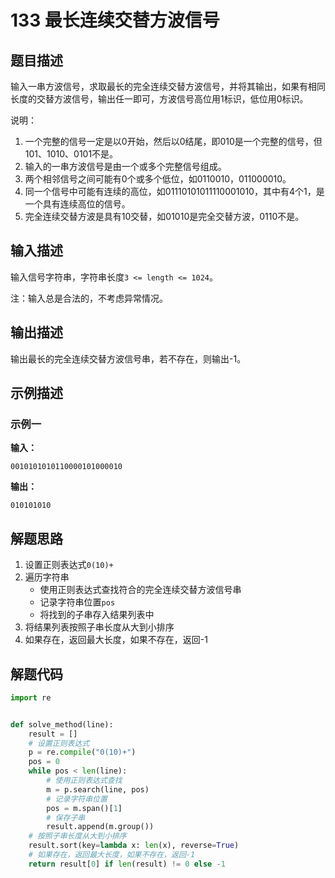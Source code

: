 # 133 最长连续交替方波信号

## 题目描述

输入一串方波信号，求取最长的完全连续交替方波信号，并将其输出，如果有相同长度的交替方波信号，输出任一即可，方波信号高位用1标识，低位用0标识。

说明：
1. 一个完整的信号一定是以0开始，然后以0结尾，即010是一个完整的信号，但101、1010、0101不是。
2. 输入的一串方波信号是由一个或多个完整信号组成。
3. 两个相邻信号之间可能有0个或多个低位，如0110010，011000010。
4. 同一个信号中可能有连续的高位，如01110101011110001010，其中有4个1，是一个具有连续高位的信号。
5. 完全连续交替方波是具有10交替，如01010是完全交替方波，0110不是。

## 输入描述

输入信号字符串，字符串长度`3 <= length <= 1024`。

注：输入总是合法的，不考虑异常情况。

## 输出描述

输出最长的完全连续交替方波信号串，若不存在，则输出-1。

## 示例描述

### 示例一

**输入：**
```text
0010101010110000101000010
```

**输出：**
```text
010101010
```

## 解题思路

1. 设置正则表达式`0(10)+`
2. 遍历字符串
   - 使用正则表达式查找符合的完全连续交替方波信号串
   - 记录字符串位置`pos`
   - 将找到的子串存入结果列表中
3. 将结果列表按照子串长度从大到小排序
4. 如果存在，返回最大长度，如果不存在，返回-1

## 解题代码

```python
import re


def solve_method(line):
    result = []
    # 设置正则表达式
    p = re.compile("0(10)+")
    pos = 0
    while pos < len(line):
        # 使用正则表达式查找
        m = p.search(line, pos)
        # 记录字符串位置
        pos = m.span()[1]
        # 保存子串
        result.append(m.group())
    # 按照子串长度从大到小排序
    result.sort(key=lambda x: len(x), reverse=True)
    # 如果存在，返回最大长度，如果不存在，返回-1
    return result[0] if len(result) != 0 else -1
```